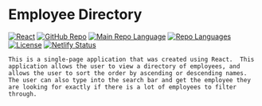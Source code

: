 # Employee Directory
[![React](https://img.shields.io/badge/Made%20With-React-orange.svg)](https://shields.io/) 
[![GitHub Repo](https://img.shields.io/github/repo-size/RichardKessler/EmployeeDirectory?color=Green&style=plastic)](https://github.com/RichardKessler/EmployeeDirectory)
[![Main Repo Language](https://img.shields.io/github/languages/top/RichardKEssler/EmployeeDirectory?color=blueviolet&style=plastic)](https://github.com/RichardKessler/EmployeeDirectory)
[![Repo Languages](https://img.shields.io/github/languages/count/RichardKessler/EmployeeDirectory?color=red&style=plastic)](https://github.com/RichardKessler/EmployeeDirectory)
[![License](https://img.shields.io/github/license/richardkessler/EmployeeDirectory?color=yellow&style=plastic)](https://github.com/RichardKessler/EmployeeDirectory)
[![Netlify Status](https://api.netlify.com/api/v1/badges/7d068fbf-dd30-4b5d-a714-88f5165e63f7/deploy-status)](https://app.netlify.com/sites/frosty-knuth-dfbbf2/deploys) 
```
This is a single-page application that was created using React.  This application allows the user to view a directory of employees, and allows the user to sort the order by ascending or descending names.  The user can also type into the search bar and get the employee they are looking for exactly if there is a lot of employees to filter through.
```

